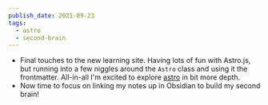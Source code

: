 ```yaml
---
publish_date: 2021-09-23
tags:
  - astro
  - second-brain
---
```


- Final touches to the new learning site. Having lots of fun with Astro.js, but running into a few niggles around the `Astro` class and using it the frontmatter. All-in-all I'm excited to explore [astro](../index-notes/astro.md) in bit more depth.
- Now time to focus on linking my notes up in Obsidian to build my second brain!
